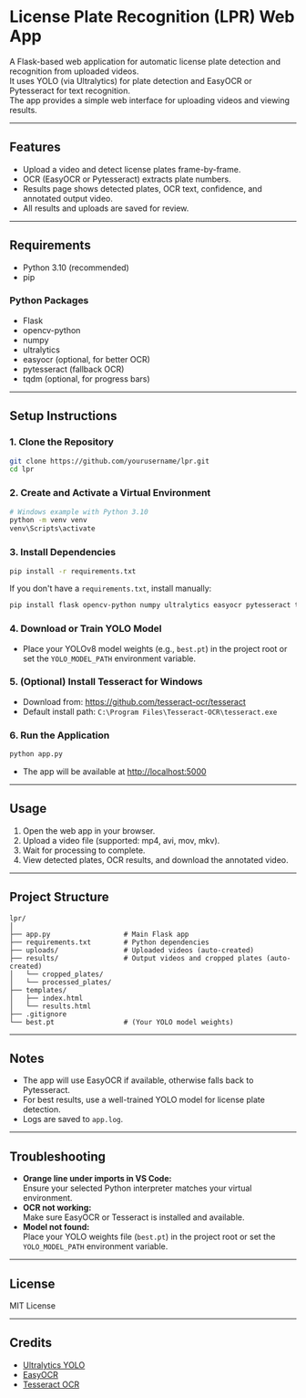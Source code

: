 # License Plate Recognition (LPR) Web App

A Flask-based web application for automatic license plate detection and recognition from uploaded videos.  
It uses YOLO (via Ultralytics) for plate detection and EasyOCR or Pytesseract for text recognition.  
The app provides a simple web interface for uploading videos and viewing results.

---

## Features

- Upload a video and detect license plates frame-by-frame.
- OCR (EasyOCR or Pytesseract) extracts plate numbers.
- Results page shows detected plates, OCR text, confidence, and annotated output video.
- All results and uploads are saved for review.

---

## Requirements

- Python 3.10 (recommended)
- pip

### Python Packages

- Flask
- opencv-python
- numpy
- ultralytics
- easyocr (optional, for better OCR)
- pytesseract (fallback OCR)
- tqdm (optional, for progress bars)

---

## Setup Instructions

### 1. Clone the Repository

```bash
git clone https://github.com/yourusername/lpr.git
cd lpr
```

### 2. Create and Activate a Virtual Environment

```bash
# Windows example with Python 3.10
python -m venv venv
venv\Scripts\activate
```

### 3. Install Dependencies

```bash
pip install -r requirements.txt
```

If you don't have a `requirements.txt`, install manually:

```bash
pip install flask opencv-python numpy ultralytics easyocr pytesseract tqdm
```

### 4. Download or Train YOLO Model

- Place your YOLOv8 model weights (e.g., `best.pt`) in the project root or set the `YOLO_MODEL_PATH` environment variable.

### 5. (Optional) Install Tesseract for Windows

- Download from: https://github.com/tesseract-ocr/tesseract
- Default install path: `C:\Program Files\Tesseract-OCR\tesseract.exe`

### 6. Run the Application

```bash
python app.py
```

- The app will be available at [http://localhost:5000](http://localhost:5000)

---

## Usage

1. Open the web app in your browser.
2. Upload a video file (supported: mp4, avi, mov, mkv).
3. Wait for processing to complete.
4. View detected plates, OCR results, and download the annotated video.

---

## Project Structure

```
lpr/
│
├── app.py                  # Main Flask app
├── requirements.txt        # Python dependencies
├── uploads/                # Uploaded videos (auto-created)
├── results/                # Output videos and cropped plates (auto-created)
│   └── cropped_plates/
│   └── processed_plates/
├── templates/
│   ├── index.html
│   └── results.html
├── .gitignore
└── best.pt                 # (Your YOLO model weights)
```

---

## Notes

- The app will use EasyOCR if available, otherwise falls back to Pytesseract.
- For best results, use a well-trained YOLO model for license plate detection.
- Logs are saved to `app.log`.

---

## Troubleshooting

- **Orange line under imports in VS Code:**  
  Ensure your selected Python interpreter matches your virtual environment.
- **OCR not working:**  
  Make sure EasyOCR or Tesseract is installed and available.
- **Model not found:**  
  Place your YOLO weights file (`best.pt`) in the project root or set the `YOLO_MODEL_PATH` environment variable.

---

## License

MIT License

---

## Credits

- [Ultralytics YOLO](https://github.com/ultralytics/ultralytics)
- [EasyOCR](https://github.com/JaidedAI/EasyOCR)
- [Tesseract OCR](https://github.com/tesseract-ocr/tesseract)

